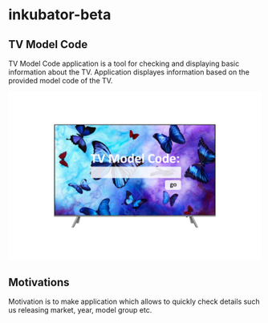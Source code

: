 # inkubator-beta
## TV Model Code
TV Model Code application is a tool for checking and displaying basic information about the TV. Application displayes information based on the provided model code of the TV.

![alt text](res/ink.png "TV Model Code application")

## Motivations
Motivation is to make application which allows to quickly check details such us releasing market, year, model group etc.
